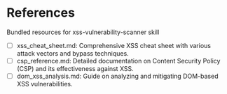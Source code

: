 # References

Bundled resources for xss-vulnerability-scanner skill

- [ ] xss_cheat_sheet.md: Comprehensive XSS cheat sheet with various attack vectors and bypass techniques.
- [ ] csp_reference.md: Detailed documentation on Content Security Policy (CSP) and its effectiveness against XSS.
- [ ] dom_xss_analysis.md: Guide on analyzing and mitigating DOM-based XSS vulnerabilities.
